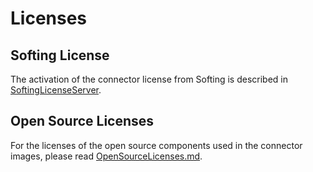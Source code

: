 # Licenses

## Softing License

The activation of the connector license from Softing is described in [SoftingLicenseServer](SoftingLicenseServer/README.md).

## Open Source Licenses

For the licenses of the open source components used in the connector images, please read [OpenSourceLicenses.md](OpenSourceLicenses.md).
